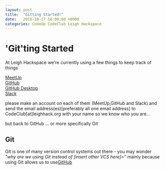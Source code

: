 ```yaml
---
layout: post
title:  "Gitting Started!"
date:   2016-10-17 16:00:00 +0000
categories: CodeUp CodeClub Leigh Hackspace
---
```


'Git'ting Started
================
At Leigh Hackspace we're currently using a few things to keep track of things

[MeetUp][1]<br />
[GitHub][2]<br />
[GitHub Desktop][3]<br />
[Slack][4]<br />

please make an account on each of them (MeetUp,GitHub and Slack)
and send the email address(es)[preferably all one email address] to CodeClub[at]leighhack.org with your name so we know who you are...

but back to GitHub ... or more specifically Git <br />

 Git
---
Git is one of many version control systems out there - you may wonder _"why are we using Git instead of [insert other VCS here]>"_ mainly because using Git allows us to use[GitHub][2]

[1]:https://www.meetup.com/
[2]:https://github.com
[3]:https://desktop.github.com/
[4]:https://slack.com/
